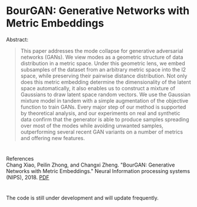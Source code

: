# BourGAN: Generative Networks with Metric Embeddings

Abstract:
>This paper addresses the mode collapse for generative adversarial networks (GANs). We view modes as a geometric structure of data distribution in a metric space. Under this geometric lens, we embed subsamples of the dataset from an arbitrary metric space into the l2 space, while preserving their pairwise distance distribution. Not only does this metric embedding determine the dimensionality of the latent space automatically, it also enables us to construct a mixture of Gaussians to draw latent space random vectors. We use the Gaussian mixture model in tandem with a simple augmentation of the objective function to train GANs. Every major step of our method is supported by theoretical analysis, and our experiments on real and synthetic data confirm that the generator is able to produce samples spreading over most of the modes while avoiding unwanted samples, outperforming several recent GAN variants on a number of metrics and offering new features.

#

References  
Chang Xiao, Peilin Zhong, and Changxi Zheng. "BourGAN: Generative Networks with Metric Embeddings." Neural Information processing systems (NIPS), 2018. [PDF](https://arxiv.org/abs/1805.07674)
#
The code is still under development and will update frequently.